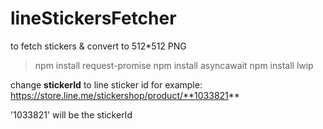 # lineStickersFetcher
to fetch stickers &amp; convert to 512*512 PNG

> npm install request-promise
> npm install asyncawait
> npm install lwip

change **stickerId** to line sticker id
for example:
https://store.line.me/stickershop/product/**1033821**

'1033821' will be the stickerId
